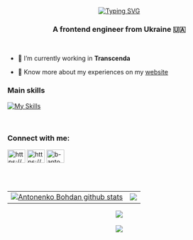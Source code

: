 <div align="center">

[![Typing SVG](https://readme-typing-svg.demolab.com?font=Fira+Code&weight=500&duration=4000&pause=1000&color=36F7E5&center=true&vCenter=true&width=435&lines=%3C+Hello%2C+I'm+Bohdan+%F0%9F%91%8B+%2F%3E)](https://b-an.dev/)
  
</div>

<h3 align="center">A frontend engineer from Ukraine 🇺🇦 </h3>

</br>

- 🔭 I’m currently working in **Transcenda**

- 📄 Know more about my experiences on my [website](https://b-an.dev/)

### Main skills
[![My Skills](https://skillicons.dev/icons?i=js,react,jest,html,css,sass,bootstrap,github,git,figma,firebase,htmx,npm,pnpm&perline=7)](https://b-an.dev)

</br>

<h3 align="left">Connect with me:</h3>
<p align="left">
<a href="https://www.linkedin.com/in/bantonenko/" target="blank"><img align="center" src="https://raw.githubusercontent.com/rahuldkjain/github-profile-readme-generator/master/src/images/icons/Social/linked-in-alt.svg" alt="https://www.linkedin.com/in/bantonenko/" height="30" width="40" /></a>
<a href="https://www.facebook.com/bohdan.antonenko/" target="blank"><img align="center" src="https://raw.githubusercontent.com/rahuldkjain/github-profile-readme-generator/master/src/images/icons/Social/facebook.svg" alt="https://www.facebook.com/bohdan.antonenko/" height="30" width="40" /></a>
<a href="https://www.leetcode.com/b-antonenko" target="blank"><img align="center" src="https://raw.githubusercontent.com/rahuldkjain/github-profile-readme-generator/master/src/images/icons/Social/leet-code.svg" alt="b-antonenko" height="30" width="40" /></a>
</p>

</br>
</br>

<table align="center">
  <tr>
  <td>
  <a href="https://github.com/b-antonenko/github-readme-stats"><img align="center" src="https://github-readme-stats.vercel.app/api?username=b-antonenko&show_icons=true&include_all_commits=true&theme=buefy&hide_border=true" alt="Antonenko Bohdan github stats" /></a>
  </td>
  <td>
  <a href="https://github.com/b-antonenko/github-readme-stats"><img align="center" src="https://github-readme-stats.vercel.app/api/top-langs/?username=b-antonenko&layout=compact&theme=buefy&hide_border=true" /></a>
  </td>
  </tr>
</table>

<div align="center">
<a href="https://u8views.com/github/b-antonenko"><img src="https://u8views.com/api/v1/github/profiles/47101465/views/day-week-month-total-count.svg"></a>
</div>

<br>

<div align="center">
<a href="https://www.codewars.com/users/b-antonenko"><img src="https://www.codewars.com/users/b-antonenko/badges/large">
</div>

<br>
